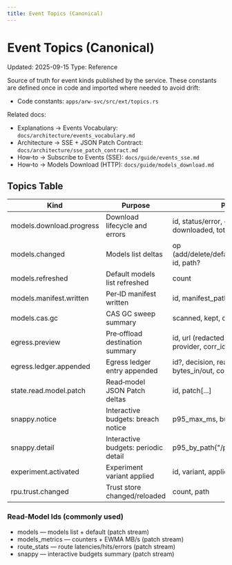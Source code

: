 ```yaml
---
title: Event Topics (Canonical)
---
```


# Event Topics (Canonical)
Updated: 2025-09-15
Type: Reference

Source of truth for event kinds published by the service. These constants are defined once in code and imported where needed to avoid drift:

- Code constants: `apps/arw-svc/src/ext/topics.rs`

Related docs:
- Explanations → Events Vocabulary: `docs/architecture/events_vocabulary.md`
- Architecture → SSE + JSON Patch Contract: `docs/architecture/sse_patch_contract.md`
- How‑to → Subscribe to Events (SSE): `docs/guide/events_sse.md`
- How‑to → Models Download (HTTP): `docs/guide/models_download.md`

## Topics Table

| Kind                       | Purpose                          | Payload key points |
|----------------------------|----------------------------------|--------------------|
| models.download.progress   | Download lifecycle and errors    | id, status/error, code, budget?, disk?, progress?, downloaded, total? |
| models.changed             | Models list deltas               | op (add/delete/default/downloaded/canceled/error), id, path? |
| models.refreshed           | Default models list refreshed    | count |
| models.manifest.written    | Per‑ID manifest written          | id, manifest_path, sha256 |
| models.cas.gc              | CAS GC sweep summary             | scanned, kept, deleted, deleted_bytes, ttl_days |
| egress.preview             | Pre‑offload destination summary  | id, url (redacted), dest{host,port,protocol}, provider, corr_id |
| egress.ledger.appended     | Egress ledger entry appended     | id?, decision, reason?, dest(host,port,protocol), bytes_in/out, corr_id?, proj?, posture |
| state.read.model.patch     | Read‑model JSON Patch deltas     | id, patch[...] |
| snappy.notice              | Interactive budgets: breach notice | p95_max_ms, budget_ms |
| snappy.detail              | Interactive budgets: periodic detail | p95_by_path{"/path":p95_ms} |
| experiment.activated       | Experiment variant applied       | id, variant, applied{...} |
| rpu.trust.changed          | Trust store changed/reloaded     | count, path |

### Read‑Model Ids (commonly used)

- models — models list + default (patch stream)
- models_metrics — counters + EWMA MB/s (patch stream)
- route_stats — route latencies/hits/errors (patch stream)
- snappy — interactive budgets summary (patch stream)
